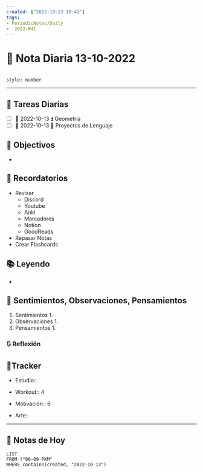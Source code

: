 ```yaml
---
created: ["2022-10-13 10:42"]
tags:
- PeriodicNotes/Daily
-  2022-W41
---
```


# 📅 Nota Diaria  13-10-2022
```toc

style: number

```

---
## 🔷 Tareas Diarias
- [ ] 📅 2022-10-13 ⏫ Geometría
- [ ] 📅 2022-10-13 🔼 Proyectos de Lenguaje

## 🎯 Objectivos
- 
## 📕 Recordatorios
- Revisar
	- Discord
	- Youtube
	- Anki
	- Marcadores
	- Notion
	- GoodReads
- Repasar Notas
- Crear Flashcards

## 📚 Leyendo
- 
## 💬 Sentimientos, Observaciones, Pensamientos 
1. Sentimientos
	1. 
2. Observaciones
	1. 
3. Pensamientos
	1. 
### 🔃 Reflexión

## 🔷Tracker

- Estudio:: 

- Workout:: 4

- Motivación:: 6

- Arte:: 
---

## 📅 Notas de Hoy
```dataview
LIST 
FROM !"00-09 PKM" 
WHERE contains(created, "2022-10-13")
```